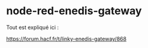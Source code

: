 # node-red-enedis-gateway

Tout est expliqué ici : 

https://forum.hacf.fr/t/linky-enedis-gateway/868